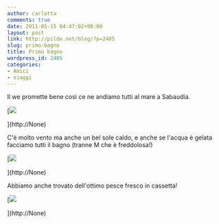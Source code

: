 ```yaml
---
author: carlotta
comments: true
date: 2011-05-15 04:47:02+00:00
layout: post
link: http://pilde.net/blog/?p=2405
slug: primo-bagno
title: Primo bagno
wordpress_id: 2405
categories:
- Amici
- viaggi
---
```


Il we promette bene così ce ne andiamo tutti al mare a Sabaudia.

[![]({{baseurl}}/uploads/2011/05/primo_bagno.jpg)


](http://None)




C'è molto vento ma anche un bel sole caldo, e anche se l'acqua è gelata facciamo tutti il bagno (tranne M che è freddolosa!)




[![]({{baseurl}}/uploads/2011/05/primo_bagno_mati.jpg)


](http://None)




Abbiamo anche trovato dell'ottimo pesce fresco in cassetta!

[![]({{baseurl}}/uploads/2011/05/cassetta.jpg)


](http://None)



